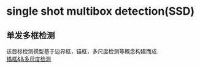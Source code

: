 single shot multibox detection(SSD)
==================================
单发多框检测
----------------
该目标检测模型基于边界框，锚框，多尺度检测等概念构建而成.<br>
[锚框&&多尺度检测](计算机视觉基础/README.md)

